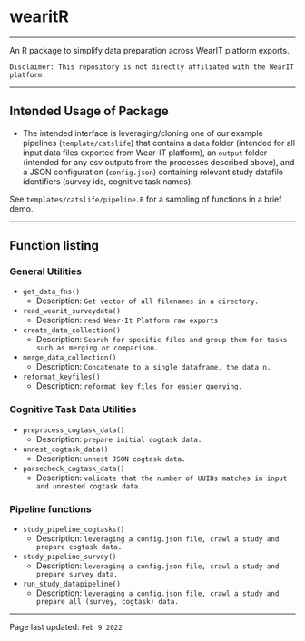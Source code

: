 # wearitR

-----

An R package to simplify data preparation across WearIT platform exports. 

`Disclaimer: This repository is not directly affiliated with the WearIT platform.`

-----

## Intended Usage of Package

- The intended interface is leveraging/cloning one of our example pipelines (`template/catslife`) that contains a `data` folder (intended for all input data files exported from Wear-IT platform), an `output` folder (intended for any csv outputs from the processes described above), and a JSON configuration (`config.json`) containing relevant study datafile identifiers (survey ids, cognitive task names).

See `templates/catslife/pipeline.R` for a sampling of functions in a brief demo.

-----

## Function listing

### General Utilities
- `get_data_fns()`
	- Description: ``` Get vector of all filenames in a directory. ```
- `read_wearit_surveydata()`
  - Description: ``` read Wear-It Platform raw exports ```
- `create_data_collection()`
	- Description: ``` Search for specific files and group them for tasks such as merging or comparison. ```
- `merge_data_collection()`
	- Description: ``` Concatenate to a single dataframe, the data n. ```
- `reformat_keyfiles()`
	- Description: ``` reformat key files for easier querying. ```

### Cognitive Task Data Utilities
- `preprocess_cogtask_data()`
	- Description: ``` prepare initial cogtask data. ```
- `unnest_cogtask_data()`
	- Description: ``` unnest JSON cogtask data. ```
- `parsecheck_cogtask_data()`
	- Description: ``` validate that the number of UUIDs matches in input and unnested cogtask data. ```
	
### Pipeline functions

- `study_pipeline_cogtasks()`
	- Description: ``` leveraging a config.json file, crawl a study and prepare cogtask data. ```
- `study_pipeline_survey()`
	- Description: ``` leveraging a config.json file, crawl a study and prepare survey data. ```
- `run_study_datapipeline()`
	- Description: ``` leveraging a config.json file, crawl a study and prepare all (survey, cogtask) data. ```

-----

Page last updated: `Feb 9 2022`

